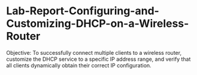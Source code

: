# Lab-Report-Configuring-and-Customizing-DHCP-on-a-Wireless-Router
Objective: To successfully connect multiple clients to a wireless router, customize the DHCP service to a specific IP address range, and verify that all clients dynamically obtain their correct IP configuration.
